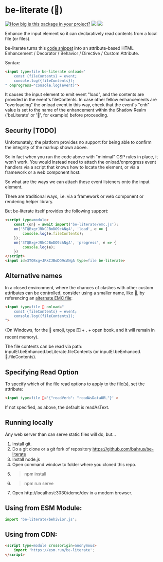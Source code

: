 # be-literate (📖)

[![How big is this package in your project?](https://img.shields.io/bundlephobia/minzip/be-literate?style=for-the-badge)](https://bundlephobia.com/result?p=be-literate)
<img src="http://img.badgesize.io/https://cdn.jsdelivr.net/npm/be-literate?compression=gzip">
<a href="https://nodei.co/npm/be-literate/"><img src="https://nodei.co/npm/be-literate.png"></a>

Enhance the input element so it can declaratively read contents from a local file (or files).

be-literate turns this [code snippet](https://www.w3docs.com/learn-javascript/file-and-filereader.html) into an attribute-based HTML Enhancement / Decorator / Behavior / Directive / Custom Attribute.

Syntax:

```html
<input type=file be-literate onload="
    const {fileContents} = event;
    console.log({fileContents});
" onprogress="console.log(event)">
```

It causes the input element to emit event "load", and the contents are provided in the event's fileContents.  In case other fellow enhancements are "overloading" the onload event in this way, check that the event's "enh" value is set to the name of the enhancement within the Shadow Realm ('beLiterate' or '📖', for example) before proceeding.

## Security [TODO]

Unfortunately, the platform provides no support for being able to confirm the integrity of the markup shown above.

So in fact when you run the code above with "minimal" CSP rules in place, it won't work.  You would instead need to attach the onload/onprogress event handlers via a script that knows how to locate the element, or via a framework or a web component host.

So what are the ways we can attach these event listeners onto the input element.  

There are traditional ways, i.e. via a framework or web component or rendering helper library.

But be-literate itself provides the following support:

```html
<script type=module>
    const {on} = await import('be-literate/emc.js');
    on('3TQBxg+JRkCJBoDO9cANgA', 'load', e => {
        console.log(e.fileContents);
    });
    on('3TQBxg+JRkCJBoDO9cANgA', 'progress', e => {
        console.log(e);
    })
</script>
<input id=3TQBxg+JRkCJBoDO9cANgA type=file be-literate>
```

## Alternative names

In a closed environment, where the chances of clashes with other custom attributes can be controlled, consider using a smaller name, like 📖, by referencing an [alternate EMC file](https://github.com/bahrus/be-literate/blob/baseline/%F0%9F%93%96.js):

```html
<input type=file 📖 onload="
    const {fileContents} = event;
    console.log({fileContents});
">
```

(On Windows, for the 📖 emoji, type 🪟 + . + open book, and it will remain in recent memory).

The file contents can be read via path: inputEl.beEnhanced.beLiterate.fileContents (or inputEl.beEnhanced.📖.fileContents).

## Specifying Read Option

To specify which of the file read options to apply to the file(s), set the attribute:

```html
<input type=file 📖='{"readVerb": "readAsDataURL"}' >
```

If not specified, as above, the default is readAsText.

## Running locally

Any web server than can serve static files will do, but...

1.  Install git.
2.  Do a git clone or a git fork of repository https://github.com/bahrus/be-literate
3.  Install node.js
4.  Open command window to folder where you cloned this repo.
5.  > npm install
6.  > npm run serve
7.  Open http://localhost:3030/demo/dev in a modern browser.

## Using from ESM Module:

```JavaScript
import 'be-literate/behivior.js';
```

## Using from CDN:

```html
<script type=module crossorigin=anonymous>
    import 'https://esm.run/be-literate';
</script>
```
